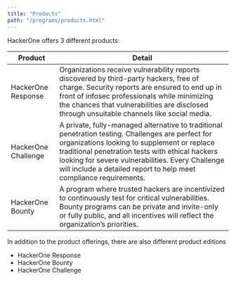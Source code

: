 ```yaml
---
title: "Products"
path: "/programs/products.html"
---
```


HackerOne offers 3 different products:

Product | Detail
------ | -------
HackerOne Response | Organizations receive vulnerability reports discovered by third-party hackers, free of charge. Security reports are ensured to end up in front of infosec professionals while minimizing the chances that vulnerabilities are disclosed through unsuitable channels like social media. 
HackerOne Challenge | A private, fully-managed alternative to traditional penetration testing. Challenges are perfect for organizations looking to supplement or replace traditional penetration tests with ethical hackers looking for severe vulnerabilities. Every Challenge will include a detailed report to help meet compliance requirements.
HackerOne Bounty | A program where trusted hackers are incentivized to continuously test for critical vulnerabilities. Bounty programs can be private and invite-only or fully public, and all incentives will reflect the organization’s priorities. 

In addition to the product offerings, there are also different product editions  
* HackerOne Response
* HackerOne Bounty
* HackerOne Challenge
